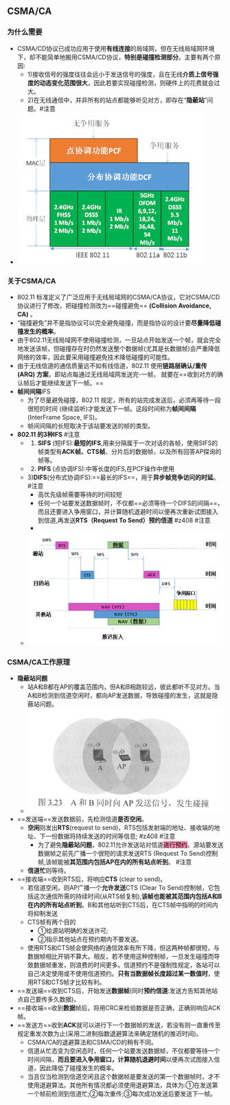 ## CSMA/CA
### 为什么需要
- CSMA/CD协议已成功应用于使用**有线连接**的局域网，但在无线局域网环境下，却不能简单地搬用CSMA/CD协议，**特别是碰撞检测部分**。主要有两个原因:
	- 1)接收信号的强度往往会远小于发送信号的强度，且在无线**介质上信号强度的动态变化范围很大**，因此若要实现碰撞检测，则硬件上的花费就会过大。
	- 2)在无线通信中，并非所有的站点都能够听见对方，即存在“**隐蔽站**”问题。#注意
- ![](attachments/Pasted%20image%2020221207232721.png)

### 关于CSMA/CA
- 802.11 标准定义了广泛应用于无线局域网的CSMA/CA协议，它对CSMA/CD协议进行了修改，把碰撞检测改为==碰撞避免== **(Collision Avoidance, CA)** 。
-  “碰撞避免”并不是指协议可以完全避免碰撞，而是指协议的设计要**尽量降低碰撞发生的概率**。
- 由于802.11无线局域网不使用碰撞检测，一旦站点开始发送一个帧，就会完全地发送该帧，但碰撞存在时仍然发送整个数据帧(尤其是长数据帧)会严重降低网络的效率，因此要采用碰撞避免技术降低碰撞的可能性。
- 由于无线信道的通信质量远不如有线信道，802.11 使用**链路层确认/重传(ARQ) 方案**，即站点每通过无线局域网发送完-一帧， 就要在==收到对方的确认帧后才能继续发送下一帧。==
- **帧间间隔**IFS 
	- 为了尽量避免碰撞，802.11 规定，所有的站完成发送后，必须再等待一段很短的时间 (继续监听)才能发送下一帧。这段时间称为**帧间间隔**(InterFrame Space, IFS)。 
	- 帧间间隔的长短取决于该站要发送的帧的类型。
- **802.11 的3种IFS** #注意
	- 1) **SIFS** (短IFS):**最短的IFS**,用来分隔属于一次对话的各帧，使用SIFS的帧类型有**ACK帧、CTS帧**、分片后的数据帧，以及所有回答AP探询的帧等。
	- 2) **PIFS** (点协调IFS):中等长度的IFS,在PCF操作中使用
	- 3)**DIFS**(分布式协调IFS):==最长的IFS==，用于**异步帧竞争访问的时延**。 #注意
		- 高优先级帧需要等待的时间较短
		- 任何一个站要发送数据帧时，不仅都==必须等待一个DIFS的间隔==，而且还要进入争用窗口，并计算随机退避时间以便再次重新试图接入到信道,再发送**RTS（Request To Send）预约信道** #z408  #注意
		-  <!--SR:!2022-10-15,3,250-->
	- ![](attachments/Pasted%20image%2020221207232745.png)

### CSMA/CA工作原理
- **隐蔽站问题**
	- 站A和B都在AP的覆盖范围内，但A和B相跑较远，彼此都听不见对方。当A和B检测到信道空闲时，都向AP发送数据，导致碰撞的发生，这就是隐蔽站问题。
	- ![](attachments/Pasted%20image%2020221008213140.png)
- ==发送端==发送数据前，先检测信道**是否空闲**。
	- **空闲**则发出**RTS**(request to send)，RTS包括发射端的地址、接收端的地址、下一份数据将持续发送的时间等信息; #z408  #注意
		- 为了避免**隐蔽站问题**，802.11允许发送站对信道<mark style="background: #FF5582A6;">进行预约</mark>。源站要发送数据帧之前先广播一个很短的请求发送RTS (Request To Send)控制帧,该帧能被**其范围内包括AP在内的所有站点听到**。 #注意
	- **信道忙**则等待。
- ==接收端==收到RTS后，将响应**CTS** (clear to send)。
	- 若信道空闲，则AP广播一个**允许发送**CTS (Clear To Send)控制帧，它包括这次通信所需的持续时间(从RTS帧复制),**该帧也能被其范围内包括A和B在内的所有站点听到**。B和其他站听到CTS后，在CTS帧中指明的时间内将抑制发送
	- CTS帧有两个目的
		- ①给源站明确的发送许可;
		- ②指示其他站点在预约期内不要发送。
	- 使用RTS和CTS帧会使网络的通信效率有所下降，但这两种帧都很短，与数据帧相比开销不算大。相反，若不使用这种控制帧，一旦发生碰撞而导致数据帧重发，则浪费的时间更多。信道预约不是强制性规定，各站可以自己决定使用或不使用信道预约。**只有当数据帧长度超过某一数值时**，使用RTS和CTS帧才比较有利。
- ==发送端==收到CTS后，开始发送**数据帧**(同时**预约信道**:发送方告知其他站点自己要传多久数据)。
- ==接收端==收到**数据**帧后，将用CRC来检验数据是否正确，正确则响应ACK帧。
- ==发送方==收到**ACK**就可以进行下一个数据帧的发送，若没有则一直重传至规定重发次数为止(采用二进制指数退避算法来确定随机的推迟时间)。
	- CSMA/CA的退避算法和CSMA/CD的稍有不同。
	- 信道从忙态变为空闲态时，任何一个站要发送数据帧，不仅都要等待一个时间间隔，**而且要进入争用窗口，计算随机退避时间**以便再次试图接入信道，因此降低了碰撞发生的概率。
	- 当且仅当检测到信道空闲且这个数据帧是要发送的第一个数据帧时，才不使用退避算法。其他所有情况都必须使用退避算法，具体为:①在发送第一个帧前检测到信道忙;②每次重传;③每次成功发送后要发送下一帧。
